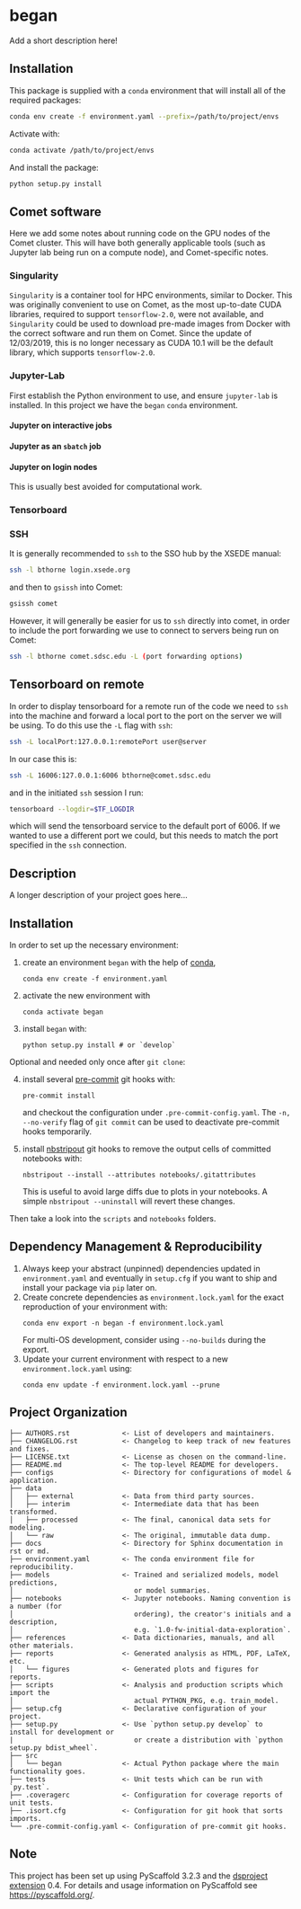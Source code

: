 # began

Add a short description here!

## Installation

This package is supplied with a `conda` environment that will install all of the required packages:

```bash
conda env create -f environment.yaml --prefix=/path/to/project/envs
```

Activate with:

```bash
conda activate /path/to/project/envs
```

And install the package:

```bash
python setup.py install
```

## Comet software

Here we add some notes about running code on the GPU nodes of the Comet cluster. This will have both generally applicable tools (such as Jupyter lab being run on a compute node), and Comet-specific notes.

### Singularity

`Singularity` is a container tool for HPC environments, similar to Docker. This was originally convenient to use on Comet, as the most up-to-date CUDA libraries, required to support `tensorflow-2.0`, were not available, and `Singularity` could be used to download pre-made images from Docker with the correct software and run them on Comet. Since the update of 12/03/2019, this is no longer necessary as CUDA 10.1 will be the default library, which supports `tensorflow-2.0`. 

### Jupyter-Lab

First establish the Python environment to use, and ensure `jupyter-lab` is installed. In this project we have the `began` `conda` environment. 

#### Jupyter on interactive jobs

#### Jupyter as an `sbatch` job

#### Jupyter on login nodes

This is usually best avoided for computational work. 

### Tensorboard

### SSH

It is generally recommended to `ssh` to the SSO hub by the XSEDE manual:

```bash
ssh -l bthorne login.xsede.org
```

and then to `gsissh` into Comet:

```bash
gsissh comet
```

However, it will generally be easier for us to `ssh` directly into comet, in order to include the port forwarding we use to connect to servers being run on Comet:

```bash
ssh -l bthorne comet.sdsc.edu -L (port forwarding options)
```



## Tensorboard on remote

In order to display tensorboard for a remote run of the code we need to `ssh` into the machine and forward a local port to the port on the server we will be using. To do this use the `-L` flag with `ssh`:

```bash
ssh -L localPort:127.0.0.1:remotePort user@server
```

In our case this is:

```bash
ssh -L 16006:127.0.0.1:6006 bthorne@comet.sdsc.edu
```

and in the initiated `ssh` session I run:

```bash
tensorboard --logdir=$TF_LOGDIR
```

which will send the tensorboard service to the default port of 6006. If we wanted to use a different port we could, but this needs to match the port specified in the `ssh` connection.

## Description

A longer description of your project goes here...

## Installation

In order to set up the necessary environment:

1. create an environment `began` with the help of [conda],
   ```
   conda env create -f environment.yaml
   ```
2. activate the new environment with
   ```
   conda activate began
   ```
3. install `began` with:
   ```
   python setup.py install # or `develop`
   ```

Optional and needed only once after `git clone`:

4. install several [pre-commit] git hooks with:
   ```
   pre-commit install
   ```
   and checkout the configuration under `.pre-commit-config.yaml`.
   The `-n, --no-verify` flag of `git commit` can be used to deactivate pre-commit hooks temporarily.

5. install [nbstripout] git hooks to remove the output cells of committed notebooks with:
   ```
   nbstripout --install --attributes notebooks/.gitattributes
   ```
   This is useful to avoid large diffs due to plots in your notebooks.
   A simple `nbstripout --uninstall` will revert these changes.


Then take a look into the `scripts` and `notebooks` folders.

## Dependency Management & Reproducibility

1. Always keep your abstract (unpinned) dependencies updated in `environment.yaml` and eventually
   in `setup.cfg` if you want to ship and install your package via `pip` later on.
2. Create concrete dependencies as `environment.lock.yaml` for the exact reproduction of your
   environment with:
   ```
   conda env export -n began -f environment.lock.yaml
   ```
   For multi-OS development, consider using `--no-builds` during the export.
3. Update your current environment with respect to a new `environment.lock.yaml` using:
   ```
   conda env update -f environment.lock.yaml --prune
   ```
## Project Organization

```
├── AUTHORS.rst             <- List of developers and maintainers.
├── CHANGELOG.rst           <- Changelog to keep track of new features and fixes.
├── LICENSE.txt             <- License as chosen on the command-line.
├── README.md               <- The top-level README for developers.
├── configs                 <- Directory for configurations of model & application.
├── data
│   ├── external            <- Data from third party sources.
│   ├── interim             <- Intermediate data that has been transformed.
│   ├── processed           <- The final, canonical data sets for modeling.
│   └── raw                 <- The original, immutable data dump.
├── docs                    <- Directory for Sphinx documentation in rst or md.
├── environment.yaml        <- The conda environment file for reproducibility.
├── models                  <- Trained and serialized models, model predictions,
│                              or model summaries.
├── notebooks               <- Jupyter notebooks. Naming convention is a number (for
│                              ordering), the creator's initials and a description,
│                              e.g. `1.0-fw-initial-data-exploration`.
├── references              <- Data dictionaries, manuals, and all other materials.
├── reports                 <- Generated analysis as HTML, PDF, LaTeX, etc.
│   └── figures             <- Generated plots and figures for reports.
├── scripts                 <- Analysis and production scripts which import the
│                              actual PYTHON_PKG, e.g. train_model.
├── setup.cfg               <- Declarative configuration of your project.
├── setup.py                <- Use `python setup.py develop` to install for development or
|                              or create a distribution with `python setup.py bdist_wheel`.
├── src
│   └── began               <- Actual Python package where the main functionality goes.
├── tests                   <- Unit tests which can be run with `py.test`.
├── .coveragerc             <- Configuration for coverage reports of unit tests.
├── .isort.cfg              <- Configuration for git hook that sorts imports.
└── .pre-commit-config.yaml <- Configuration of pre-commit git hooks.
```

## Note

This project has been set up using PyScaffold 3.2.3 and the [dsproject extension] 0.4.
For details and usage information on PyScaffold see https://pyscaffold.org/.

[conda]: https://docs.conda.io/
[pre-commit]: https://pre-commit.com/
[Jupyter]: https://jupyter.org/
[nbstripout]: https://github.com/kynan/nbstripout
[Google style]: http://google.github.io/styleguide/pyguide.html#38-comments-and-docstrings
[dsproject extension]: https://github.com/pyscaffold/pyscaffoldext-dsproject
